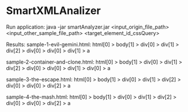 # SmartXMLAnalizer

Run application:
java -jar smartAnalyzer.jar <input_origin_file_path> <input_other_sample_file_path> <target_element_id_cssQuery>

Results:
sample-1-evil-gemini.html:
html[0]  > body[1]  > div[0]  > div[1]  > div[2]  > div[0]  > div[0]  > div[1]  > a

sample-2-container-and-clone.html:
html[0]  > body[1]  > div[0]  > div[1]  > div[2]  > div[0]  > div[0]  > div[1]  > div[0]  > a

sample-3-the-escape.html:
html[0]  > body[1]  > div[0]  > div[1]  > div[2]  > div[0]  > div[0]  > div[2]  > a

sample-4-the-mash.html:
html[0]  > body[1]  > div[0]  > div[1]  > div[2]  > div[0]  > div[0]  > div[2]  > a
